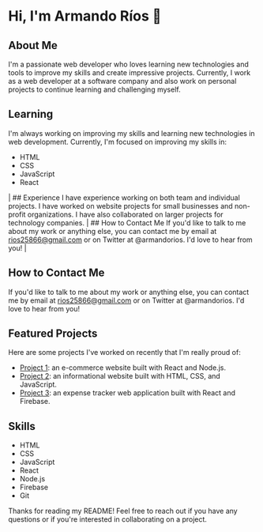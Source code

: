 # Hi, I'm Armando Ríos 👋

## About Me
I'm a passionate web developer who loves learning new technologies and tools to improve my skills and create impressive projects. Currently, I work as a web developer at a software company and also work on personal projects to continue learning and challenging myself.

## Learning
I'm always working on improving my skills and learning new technologies in web development. Currently, I'm focused on improving my skills in:

- HTML
- CSS
- JavaScript
- React

| ## Experience
I have experience working on both team and individual projects. I have worked on website projects for small businesses and non-profit organizations. I have also collaborated on larger projects for technology companies. |  ## How to Contact Me
If you'd like to talk to me about my work or anything else, you can contact me by email at rios25866@gmail.com or on Twitter at @armandorios. I'd love to hear from you!  |

## How to Contact Me
If you'd like to talk to me about my work or anything else, you can contact me by email at rios25866@gmail.com or on Twitter at @armandorios. I'd love to hear from you!

## Featured Projects
Here are some projects I've worked on recently that I'm really proud of:

- [Project 1](https://github.com/Armandor-Rios/project1): an e-commerce website built with React and Node.js.
- [Project 2](https://github.com/Armandor-Rios/project1): an informational website built with HTML, CSS, and JavaScript.
- [Project 3](https://github.com/Armandor-Rios/project1): an expense tracker web application built with React and Firebase.

## Skills
- HTML
- CSS
- JavaScript
- React
- Node.js
- Firebase
- Git

Thanks for reading my README! Feel free to reach out if you have any questions or if you're interested in collaborating on a project.
